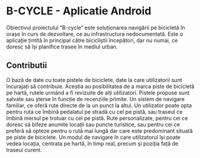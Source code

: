 # B-CYCLE - Aplicatie Android

Obiectivul proiectului “B-cycle” este soluționarea navigării pe bicicletă în orașe în curs de dezvoltare, ce au infrastructura nedocumentată. Este o aplicație țintită în principal către bicicliștii începători, dar nu numai, ce doresc să își planifice trasee în mediul urban.

## Contributii

O bază de date cu toate pistele de biciclete, date la care utilizatorii sunt încurajați să contribuie. Aceștia au posibilitatea de a marca piste de bicicletă pe hartă, rutele urmând a fi revizuite de alți utilizatori. Pistele propuse sunt salvate sau șterse în funcție de recenziile primite.
Un sistem de navigare familiar, ce oferă rute directe de la un punct la altul. Un utilizator poate opta pentru ruta ce îmbină pedalatul pe stradă cu cel pe pistă, sau traseul ce îmbină mersul pe trotuar cu cel pe pistă. 
Rute personalizate, pentru cei ce doresc să bifeze anumite locații sau puncte turistice, sau pentru cei ce preferă să opteze pentru o rută mai lungă dar care este predominant situată pe piste de biciclete. 
Un modul de navigare în care utilizatorul își poate vedea locația, centrata pe hartă, în timp real, precum și poziția față de traseul curent.
